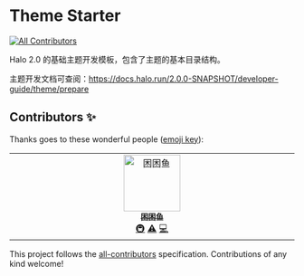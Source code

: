 # Theme Starter
<!-- ALL-CONTRIBUTORS-BADGE:START - Do not remove or modify this section -->
[![All Contributors](https://img.shields.io/badge/all_contributors-1-orange.svg?style=flat-square)](#contributors-)
<!-- ALL-CONTRIBUTORS-BADGE:END -->

Halo 2.0 的基础主题开发模板，包含了主题的基本目录结构。

主题开发文档可查阅：<https://docs.halo.run/2.0.0-SNAPSHOT/developer-guide/theme/prepare>

## Contributors ✨

Thanks goes to these wonderful people ([emoji key](https://allcontributors.org/docs/en/emoji-key)):

<!-- ALL-CONTRIBUTORS-LIST:START - Do not remove or modify this section -->
<!-- prettier-ignore-start -->
<!-- markdownlint-disable -->
<table>
  <tbody>
    <tr>
      <td align="center" valign="top" width="14.28%"><a href="https://github.com/chengzhongxue"><img src="https://avatars.githubusercontent.com/u/89380218?v=4?s=100" width="100px;" alt="困困鱼"/><br /><sub><b>困困鱼</b></sub></a><br /><a href="#infra-chengzhongxue" title="Infrastructure (Hosting, Build-Tools, etc)">🚇</a> <a href="https://github.com/Roozenlz/halo-theme-aurora/commits?author=chengzhongxue" title="Tests">⚠️</a> <a href="https://github.com/Roozenlz/halo-theme-aurora/commits?author=chengzhongxue" title="Code">💻</a></td>
    </tr>
  </tbody>
</table>

<!-- markdownlint-restore -->
<!-- prettier-ignore-end -->

<!-- ALL-CONTRIBUTORS-LIST:END -->

This project follows the [all-contributors](https://github.com/all-contributors/all-contributors) specification. Contributions of any kind welcome!